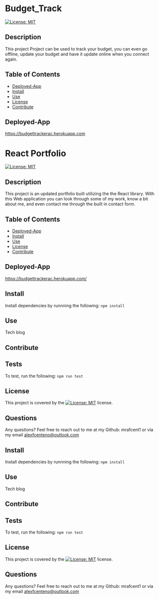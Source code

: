 # Budget_Track
[![License: MIT](https://img.shields.io/badge/License-MIT-yellow.svg)](https://opensource.org/licenses/MIT)

## Description
This project Project can be used to track your budget, you can even go offline, update your budget and have it update online when you connect again.

## Table of Contents
* [Deployed-App](#Deployed-App)
* [Install](#Install)
* [Use](#Use)
* [License](#License)
* [Contribute](#Contribute)

## Deployed-App
https://budgettrackerac.herokuapp.com

# React Portfolio
[![License: MIT](https://img.shields.io/badge/License-MIT-yellow.svg)](https://opensource.org/licenses/MIT)

## Description
This project is an updated portfolio built utilizing the the React library.
With this Web application you can look through some of my work, know a bit about me, and even contact me through the built in contact form.

## Table of Contents
* [Deployed-App](#Deployed-App)
* [Install](#Install)
* [Use](#Use)
* [License](#License)
* [Contribute](#Contribute)

## Deployed-App
https://budgettrackerac.herokuapp.com/

## Install
Install dependencies by runnning the following:
`npm install`

## Use
Tech blog 

## Contribute


## Tests
To test, run the following:
`npm run test`

## License
This project is covered by the [![License: MIT](https://img.shields.io/badge/License-MIT-yellow.svg)](https://opensource.org/licenses/MIT) license.

## Questions
Any questions? Feel free to reach out to me at my Github: mrafcent1 or via my email alexfcenteno@outlook.com

## Install
Install dependencies by runnning the following:
`npm install`

## Use
Tech blog 

## Contribute


## Tests
To test, run the following:
`npm run test`

## License
This project is covered by the [![License: MIT](https://img.shields.io/badge/License-MIT-yellow.svg)](https://opensource.org/licenses/MIT) license.

## Questions
Any questions? Feel free to reach out to me at my Github: mrafcent1 or via my email alexfcenteno@outlook.com
